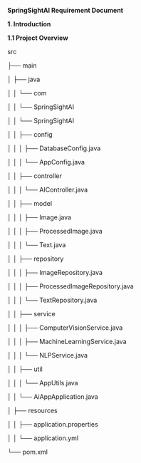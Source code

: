 ****SpringSightAI Requirement Document****

**1. Introduction**

**1.1 Project Overview**

src

├── main

│   ├── java

│   │   └── com

│   │       └── SpringSightAI

│   │           └── SpringSightAI

│   │               ├── config

│   │               │   ├── DatabaseConfig.java

│   │               │   └── AppConfig.java

│   │               ├── controller

│   │               │   └── AIController.java

│   │               ├── model

│   │               │   ├── Image.java

│   │               │   ├── ProcessedImage.java

│   │               │   └── Text.java

│   │               ├── repository

│   │               │   ├── ImageRepository.java

│   │               │   ├── ProcessedImageRepository.java

│   │               │   └── TextRepository.java

│   │               ├── service

│   │               │   ├── ComputerVisionService.java

│   │               │   ├── MachineLearningService.java

│   │               │   └── NLPService.java

│   │               ├── util

│   │               │   └── AppUtils.java

│   │               └── AiAppApplication.java

│   ├── resources

│   │   ├── application.properties

│   │   └── application.yml

└── pom.xml
